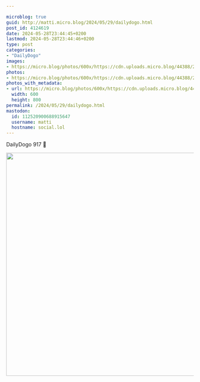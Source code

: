```yaml
---

microblog: true
guid: http://matti.micro.blog/2024/05/29/dailydogo.html
post_id: 4124619
date: 2024-05-28T23:44:45+0200
lastmod: 2024-05-28T23:44:46+0200
type: post
categories:
- "DailyDogo"
images:
- https://micro.blog/photos/600x/https://cdn.uploads.micro.blog/44388/2024/172f0a7669604a7dbd17cbfb6559ccb3.jpg
photos:
- https://micro.blog/photos/600x/https://cdn.uploads.micro.blog/44388/2024/172f0a7669604a7dbd17cbfb6559ccb3.jpg
photos_with_metadata:
- url: https://micro.blog/photos/600x/https://cdn.uploads.micro.blog/44388/2024/172f0a7669604a7dbd17cbfb6559ccb3.jpg
  width: 600
  height: 800
permalink: /2024/05/29/dailydogo.html
mastodon:
  id: 112520900688915647
  username: matti
  hostname: social.lol
---
```

DailyDogo 917 🐶

<img src="/media/uploads/2024/172f0a7669604a7dbd17cbfb6559ccb3.jpg" width="600" alt="" />
